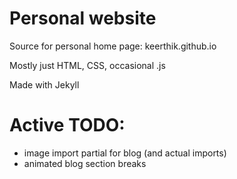 Personal website
=========

Source for personal home page: keerthik.github.io

Mostly just HTML, CSS, occasional .js

Made with Jekyll

# Active TODO:
- image import partial for blog (and actual imports)
- animated blog section breaks
